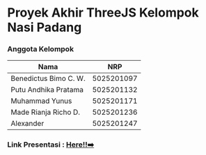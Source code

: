 # Proyek Akhir ThreeJS Kelompok Nasi Padang
### Anggota Kelompok
| Nama                 | NRP        |
|----------------------|------------|
| Benedictus Bimo C. W.| 5025201097 |
| Putu Andhika Pratama | 5025201132 |
| Muhammad Yunus       | 5025201171 |
| Made Rianja Richo D. | 5025201236 |
| Alexander            | 5025201247 |

### Link Presentasi : [Here!!➡️](https://docs.google.com/presentation/d/1Oourvr8EKX3XC843ZDB_xXEPUP0V7JkG72c3mVSR_1o/edit?usp=sharing)
